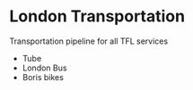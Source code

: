 # London Transportation

Transportation pipeline for all TFL services
* Tube
* London Bus
* Boris bikes
